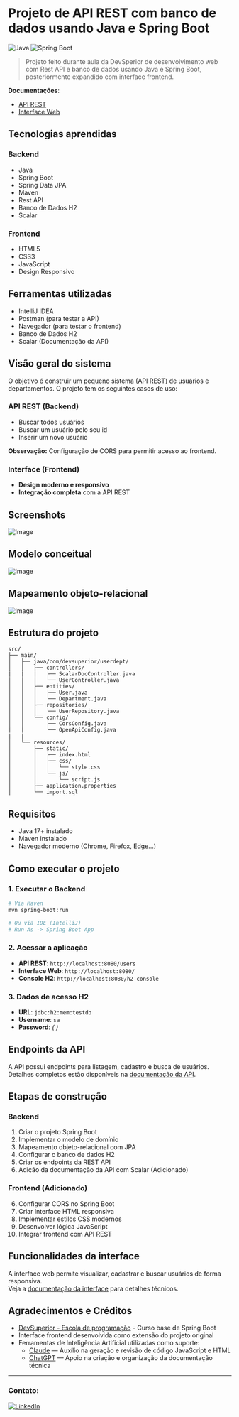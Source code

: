 # Projeto de API REST com banco de dados usando Java e Spring Boot

![Java](https://img.shields.io/badge/Java-17-blue?logo=java)
![Spring Boot](https://img.shields.io/badge/Spring--Boot-2.7-green?logo=spring)

> Projeto feito durante aula da DevSperior de desenvolvimento web com Rest API e banco de dados usando Java e Spring 
> Boot, posteriormente expandido com interface frontend.

**Documentações**:

- [API REST](docs/api.md)
- [Interface Web](docs/frontend.md)

## Tecnologias aprendidas

### Backend

- Java
- Spring Boot
- Spring Data JPA
- Maven
- Rest API
- Banco de Dados H2
- Scalar

### Frontend

- HTML5
- CSS3
- JavaScript
- Design Responsivo

## Ferramentas utilizadas

- IntelliJ IDEA
- Postman (para testar a API)
- Navegador (para testar o frontend)
- Banco de Dados H2
- Scalar (Documentação da API)

## Visão geral do sistema

O objetivo é construir um pequeno sistema (API REST) de usuários e departamentos. O projeto tem os seguintes casos de 
uso:

### API REST (Backend)

- Buscar todos usuários
- Buscar um usuário pelo seu id
- Inserir um novo usuário

**Observação:** Configuração de CORS para permitir acesso ao frontend.

### Interface (Frontend)  

- **Design moderno e responsivo**
- **Integração completa** com a API REST

## Screenshots
![Image](https://github.com/Alan-oliveir/userdept/blob/main/images/screenshot.png)

## Modelo conceitual
![Image](https://github.com/Alan-oliveir/userdept/blob/main/images/dominio.png)

## Mapeamento objeto-relacional
![Image](https://github.com/Alan-oliveir/userdept/blob/main/images/objetos.png)

## Estrutura do projeto

```
src/
├── main/
│   ├── java/com/devsuperior/userdept/
│   │   ├── controllers/
|   |   |   ├── ScalarDocController.java
│   │   │   └── UserController.java
│   │   ├── entities/
│   │   │   ├── User.java
│   │   │   └── Department.java
│   │   ├── repositories/
│   │   │   └── UserRepository.java
│   │   └── config/
│   │       ├── CorsConfig.java
|   |       └── OpenApiConfig.java
|   |         
│   └── resources/
│       ├── static/
│       │   ├── index.html
│       │   ├── css/
│       │   │   └── style.css
│       │   └── js/
│       │       └── script.js
│       ├── application.properties
│       └── import.sql
```

## Requisitos

- Java 17+ instalado
- Maven instalado
- Navegador moderno (Chrome, Firefox, Edge...)

## Como executar o projeto

### 1. Executar o Backend

```bash
# Via Maven
mvn spring-boot:run

# Ou via IDE (IntelliJ)
# Run As -> Spring Boot App
```

### 2. Acessar a aplicação

- **API REST**: `http://localhost:8080/users`
- **Interface Web**: `http://localhost:8080/`
- **Console H2**: `http://localhost:8080/h2-console`

### 3. Dados de acesso H2

- **URL**: `jdbc:h2:mem:testdb`
- **Username**: `sa`
- **Password**: *( )*

## Endpoints da API

A API possui endpoints para listagem, cadastro e busca de usuários.  
Detalhes completos estão disponíveis na [documentação da API](docs/api.md).

## Etapas de construção

### Backend  

1. Criar o projeto Spring Boot
2. Implementar o modelo de domínio
3. Mapeamento objeto-relacional com JPA
4. Configurar o banco de dados H2
5. Criar os endpoints da REST API
6. Adição da documentação da API com Scalar (Adicionado)

### Frontend (Adicionado)

6. Configurar CORS no Spring Boot
7. Criar interface HTML responsiva
8. Implementar estilos CSS modernos
9. Desenvolver lógica JavaScript
10. Integrar frontend com API REST

## Funcionalidades da interface

A interface web permite visualizar, cadastrar e buscar usuários de forma responsiva.  
Veja a [documentação da interface](docs/frontend.md) para detalhes técnicos.  

## Agradecimentos e Créditos

- [DevSuperior - Escola de programação](https://devsuperior.com.br) - Curso base de Spring Boot
- Interface frontend desenvolvida como extensão do projeto original
- Ferramentas de Inteligência Artificial utilizadas como suporte:
    - [Claude](https://claude.ai) — Auxílio na geração e revisão de código JavaScript e HTML
    - [ChatGPT](https://openai.com/chatgpt) — Apoio na criação e organização da documentação técnica

---   

### Contato:  
[![LinkedIn](https://img.shields.io/badge/LinkedIn-0077B5?style=for-the-badge&logo=linkedin&logoColor=white)](https://www.linkedin.com/in/alan-ogoncalves)
